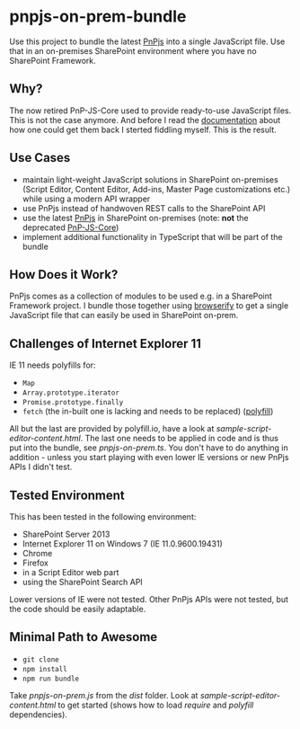 # pnpjs-on-prem-bundle
Use this project to bundle the latest [PnPjs](https://pnp.github.io/pnpjs/) into a single JavaScript file. Use that in an on-premises SharePoint environment where you have no SharePoint Framework.

## Why?
The now retired PnP-JS-Core used to provide ready-to-use JavaScript files. This is not the case anymore. And before I read the [documentation](https://pnp.github.io/pnpjs/documentation/gulp-commands/) about how one could get them back I sterted fiddling myself. This is the result.

## Use Cases
* maintain light-weight JavaScript solutions in SharePoint on-premises (Script Editor, Content Editor, Add-ins, Master Page customizations etc.) while using a modern API wrapper
* use PnPjs instead of handwoven REST calls to the SharePoint API
* use the latest [PnPjs](https://pnp.github.io/pnpjs/) in SharePoint on-premises (note: **not** the deprecated [PnP-JS-Core](https://github.com/SharePoint/PnP-JS-Core))
* implement additional functionality in TypeScript that will be part of the bundle

## How Does it Work?

PnPjs comes as a collection of modules to be used e.g. in a SharePoint Framework project. I bundle those together using [browserify](http://browserify.org/) to get a single JavaScript file that can easily be used in SharePoint on-prem.

## Challenges of Internet Explorer 11
IE 11 needs polyfills for:
* `Map`
* `Array.prototype.iterator`
* `Promise.prototype.finally`
* `fetch` (the in-built one is lacking and needs to be replaced) ([polyfill](https://github.com/github/fetch))

All but the last are provided by polyfill.io, have a look at _sample-script-editor-content.html_. The last one needs to be applied in code and is thus put into the bundle, see _pnpjs-on-prem.ts_. You don't have to do anything in addition - unless you start playing with even lower IE versions or new PnPjs APIs I didn't test.

## Tested Environment
This has been tested in the following environment:
* SharePoint Server 2013
* Internet Explorer 11 on Windows 7 (IE 11.0.9600.19431)
* Chrome
* Firefox
* in a Script Editor web part
* using the SharePoint Search API

Lower versions of IE were not tested. Other PnPjs APIs were not tested, but the code should be easily adaptable.

## Minimal Path to Awesome
* `git clone`
* `npm install`
* `npm run bundle`

Take _pnpjs-on-prem.js_ from the _dist_ folder. Look at _sample-script-editor-content.html_ to get started (shows how to load _require_ and _polyfill_ dependencies).

